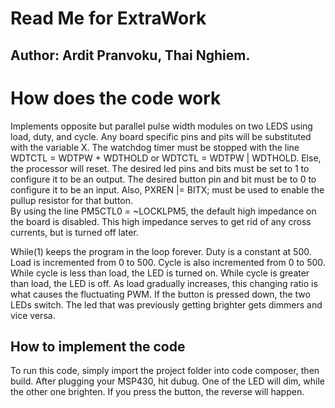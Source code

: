 # Read Me for ExtraWork
## Author: Ardit Pranvoku, Thai Nghiem.
# How does the code work
Implements opposite but parallel pulse width modules on two LEDS using load, duty, and cycle.
Any board specific pins and pits will be substituted with the variable X.
The watchdog timer must be stopped with the line WDTCTL = WDTPW + WDTHOLD or WDTCTL = WDTPW | WDTHOLD.
Else, the processor will reset.
The desired led pins and bits must be set to 1 to configure it to be an output.
The desired button pin and bit must be to 0 to configure it to be an input.
Also,  PXREN |= BITX; must be used to enable the pullup resistor for that button.     
By using the line PM5CTL0 = ~LOCKLPM5, the default high impedance on the board is disabled.
This high impedance serves to get rid of any cross currents, but is turned off later.

While(1) keeps the program in the loop forever.
Duty is a constant at 500. Load is incremented from 0 to 500. Cycle is also incremented from 0 to 500.
While cycle is less than load, the LED is turned on. While cycle is greater than load, the LED is off.
As load gradually increases, this changing ratio is what causes the fluctuating PWM.
If the button is pressed down, the two LEDs switch. The led that was previously getting brighter gets dimmers
and vice versa.

## How to implement the code
To run this code, simply import the project folder into code composer, then build. After plugging your MSP430, hit dubug. 
One of the LED will dim, while the other one brighten. If you press the button, the reverse will happen.
